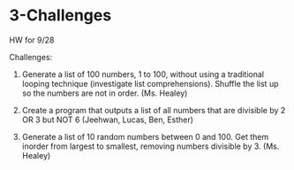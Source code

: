 # 3-Challenges
HW for 9/28

Challenges:

1. Generate a list of 100 numbers, 1 to 100, without using a traditional looping technique (investigate list comprehensions). Shuffle the list up so the numbers are not in order. (Ms. Healey)

2. Create a program that outputs a list of all numbers that are divisible by 2 OR 3 but NOT 6 (Jeehwan, Lucas, Ben, Esther)

3. Generate a list of 10 random numbers between 0 and 100. Get them inorder from largest to smallest, removing numbers divisible by 3. (Ms. Healey)
